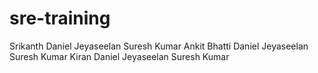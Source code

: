 # sre-training
Srikanth
Daniel Jeyaseelan
Suresh Kumar
Ankit Bhatti
Daniel Jeyaseelan
Suresh Kumar
Kiran
Daniel Jeyaseelan
Suresh Kumar